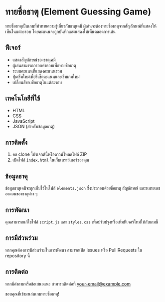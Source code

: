 # ทายชื่อธาตุ (Element Guessing Game)

ทายชื่อธาตุเป็นเกมที่ท้าทายความรู้เกี่ยวกับธาตุเคมี ผู้เล่นจะต้องทายชื่อธาตุจากสัญลักษณ์ที่แสดงให้เห็นในแต่ละรอบ โดยคะแนนจะถูกบันทึกและแสดงให้เห็นตลอดการเล่น

## ฟีเจอร์

- แสดงสัญลักษณ์ของธาตุเคมี
- ผู้เล่นสามารถกรอกคำตอบเพื่อทายชื่อธาตุ
- ระบบคะแนนที่แสดงคะแนนรวม
- ปุ่มเริ่มใหม่เพื่อรีเซ็ตคะแนนและเริ่มเกมใหม่
- เปลี่ยนสีของชื่อธาตุในแต่ละรอบ

## เทคโนโลยีที่ใช้

- HTML
- CSS
- JavaScript
- JSON (สำหรับข้อมูลธาตุ)

## การติดตั้ง

1. คล clone โปรเจกต์นี้หรือดาวน์โหลดไฟล์ ZIP
2. เปิดไฟล์ `index.html` ในเว็บเบราว์เซอร์ของคุณ

## ข้อมูลธาตุ

ข้อมูลธาตุเคมีจะถูกเก็บไว้ในไฟล์ `elements.json` ซึ่งประกอบด้วยชื่อธาตุ สัญลักษณ์ และหมายเลขอะตอมของธาตุต่าง ๆ

## การพัฒนา

คุณสามารถแก้ไขไฟล์ `script.js` และ `styles.css` เพื่อปรับปรุงหรือเพิ่มฟีเจอร์ใหม่ให้กับเกมนี้

## การมีส่วนร่วม

หากคุณต้องการมีส่วนร่วมในการพัฒนา สามารถเปิด Issues หรือ Pull Requests ใน repository นี้

## การติดต่อ

หากมีคำถามหรือข้อเสนอแนะ สามารถติดต่อที่ [your-email@example.com](mailto:your-email@example.com)

ขอบคุณที่เข้ามาเล่นเกมทายชื่อธาตุ!
